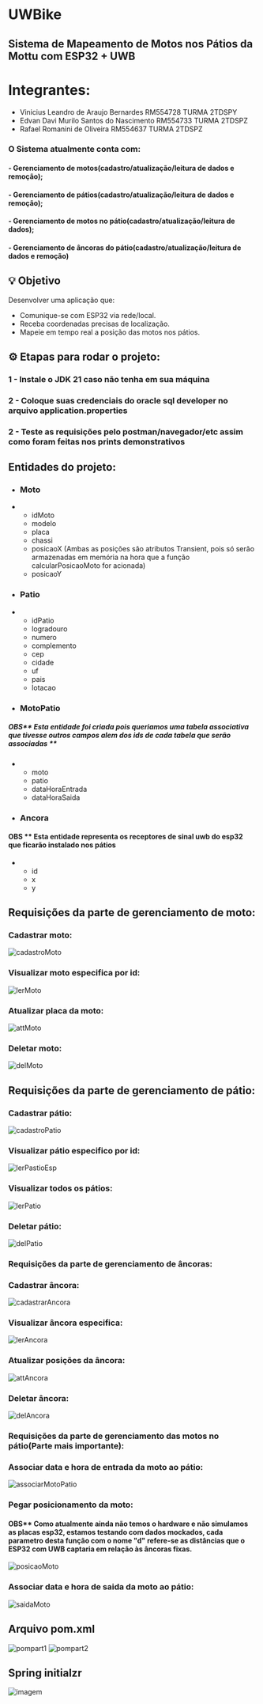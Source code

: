 # UWBike
## Sistema de Mapeamento de Motos nos Pátios da Mottu com ESP32 + UWB


# Integrantes:
 - Vinicius Leandro de Araujo Bernardes RM554728 TURMA 2TDSPY
 - Edvan Davi Murilo Santos do Nascimento RM554733 TURMA 2TDSPZ
- Rafael Romanini de Oliveira RM554637 TURMA 2TDSPZ


### O Sistema atualmente conta com:
#### - Gerenciamento de motos(cadastro/atualização/leitura de dados e remoção);
#### - Gerenciamento de pátios(cadastro/atualização/leitura de dados e remoção);
#### - Gerenciamento de motos no pátio(cadastro/atualização/leitura de dados);
#### - Gerenciamento de âncoras do pátio(cadastro/atualização/leitura de dados e remoção)

## 💡 Objetivo
Desenvolver uma aplicação que:
- Comunique-se com ESP32 via rede/local.
- Receba coordenadas precisas de localização.
- Mapeie em tempo real a posição das motos nos pátios.


## ⚙️ Etapas para rodar o projeto:
### 1 - Instale o JDK 21 caso não tenha em sua máquina
### 2 - Coloque suas credenciais do oracle sql developer no arquivo application.properties
### 2 - Teste as requisições pelo postman/navegador/etc assim como foram feitas nos prints demonstrativos


## Entidades do projeto:
- ### Moto
- - idMoto
  - modelo
  - placa
  - chassi
  - posicaoX   (Ambas as posições são atributos Transient, pois só serão armazenadas em memória na hora que a função calcularPosicaoMoto for acionada)
  - posicaoY
    
- ### Patio
- - idPatio
  - logradouro
  - numero
  - complemento
  - cep
  - cidade
  - uf
  - pais
  - lotacao
    
- ### MotoPatio
##### OBS** Esta entidade foi criada pois queriamos uma tabela associativa que tivesse outros campos alem dos ids de cada tabela que serão associadas **
- - moto
  - patio
  - dataHoraEntrada
  - dataHoraSaida
 
- ### Ancora
 #### OBS ** Esta entidade representa os receptores de sinal uwb do esp32 que ficarão instalado nos pátios
- - id
  - x
  - y


## Requisições da parte de gerenciamento de moto:

### Cadastrar moto:

![cadastroMoto](https://github.com/user-attachments/assets/ad0dd6b7-3109-4d77-bf3f-be2d63fddb9f)

### Visualizar moto especifica por id:

![lerMoto](https://github.com/user-attachments/assets/95e47008-4385-4596-9699-3c8a0fce4123)

### Atualizar placa da moto:
![attMoto](https://github.com/user-attachments/assets/d6b30265-65a6-4c23-b431-4f34184635d4)

### Deletar moto:
![delMoto](https://github.com/user-attachments/assets/e295782c-0746-4eee-bca2-3662a3c97029)


## Requisições da parte de gerenciamento de pátio:

### Cadastrar pátio:

![cadastroPatio](https://github.com/user-attachments/assets/bead9041-a6b1-4772-8304-3bfcb805e26d)

### Visualizar pátio especifico por id:

![lerPastioEsp](https://github.com/user-attachments/assets/8e657fdd-5097-4d8d-ba64-f8aa0290ff00)

### Visualizar todos os pátios:

![lerPatio](https://github.com/user-attachments/assets/797ae293-d4ad-45ed-8706-b20baaaca689)

### Deletar pátio:

![delPatio](https://github.com/user-attachments/assets/027862f1-111d-4f04-923e-0c731b3f320a)



### Requisições da parte de gerenciamento de âncoras:

### Cadastrar âncora:

![cadastrarAncora](https://github.com/user-attachments/assets/a13b6f95-63ff-4a14-b11f-b28428ec08a6)

### Visualizar âncora especifica:

![lerAncora](https://github.com/user-attachments/assets/5bfb142c-e4b4-4f00-b9bd-8afafab7c865)

### Atualizar posições da âncora:

![attAncora](https://github.com/user-attachments/assets/3e89e797-a6ea-45e0-917f-9e906e341503)

### Deletar âncora:

![delAncora](https://github.com/user-attachments/assets/0df4dcac-bd54-4c85-8b1d-d77f049e79b0)



### Requisições da parte de gerenciamento das motos no pátio(Parte mais importante):

### Associar data e hora de entrada da moto ao pátio:

![associarMotoPatio](https://github.com/user-attachments/assets/d3b2d10e-b070-4254-9aec-97b2900c2848)

### Pegar posicionamento da moto:
#### OBS** Como atualmente ainda não temos o hardware e não simulamos as placas esp32, estamos testando com dados mockados, cada parametro desta função com o nome "d" refere-se as distâncias que o ESP32 com UWB captaria em relação às âncoras fixas.

![posicaoMoto](https://github.com/user-attachments/assets/f2c79f3d-73a3-4e42-9e52-820d1100205a)

### Associar data e hora de saida da moto ao pátio:

![saidaMoto](https://github.com/user-attachments/assets/2fa10d60-1168-4599-a3a9-d485a12feeef)



## Arquivo pom.xml

![pompart1](https://github.com/user-attachments/assets/d7574387-a7c3-492c-9130-343d5c9229d7)
![pompart2](https://github.com/user-attachments/assets/f12c283e-ba5f-49ce-ae13-beaff8095d25)


## Spring initialzr

![imagem](https://github.com/user-attachments/assets/28d0f05b-5d63-4097-a9c9-41745d6b2e19)


